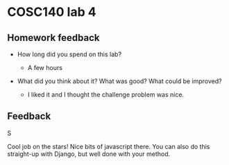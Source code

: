 # COSC140 lab 4

## Homework feedback

 * How long did you spend on this lab?
    - A few hours

 * What did you think about it?  What was good?  What could be improved?
    - I liked it and I thought the challenge problem was nice.

## Feedback

S

Cool job on the stars!  Nice bits of javascript there.  You can also do this straight-up with Django, but well done with your method.
